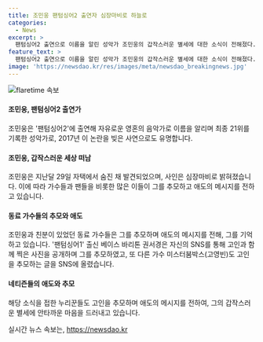 ```yaml
---
title: 조민웅 팬텀싱어2 출연자 심장마비로 하늘로
categories:
  - News
excerpt: >
  팬텀싱어2 출연으로 이름을 알린 성악가 조민웅의 갑작스러운 별세에 대한 소식이 전해졌다. 37세의 그는 지난달 29일 자택에서 심장마비로 숨진 채 발견됐다. 연세대 성악과 출신으로, 동료 가수들은 그를 추모하며 애도의 메시지를 전했다. 높은 인기와 사랑을 받았던 그의 갑작스러운 사망으로 많은 이들이 안타까워하고 있다.
feature_text: >
  팬텀싱어2 출연으로 이름을 알린 성악가 조민웅의 갑작스러운 별세에 대한 소식이 전해졌다. 37세의 그는 지난달 29일 자택에서 심장마비로 숨진 채 발견됐다. 연세대 성악과 출신으로, 동료 가수들은 그를 추모하며 애도의 메시지를 전했다. 높은 인기와 사랑을 받았던 그의 갑작스러운 사망으로 많은 이들이 안타까워하고 있다.
image: 'https://newsdao.kr/res/images/meta/newsdao_breakingnews.jpg'
---
```


<p><img src="https://newsdao.kr/res/images/meta/newsdao_breakingnews.jpg" alt="flaretime 속보" /></p>

<h4>조민웅, 팬텀싱어2 출연가</h4>

<p>조민웅은  '팬텀싱어2'에 출연해 자유로운 영혼의 음악가로 이름을 알리며 최종 21위를 기록한 성악가로, 2017년 이 논란을 빚은 사연으로도 유명합니다.</p>

<h4>조민웅, 갑작스러운 세상 떠남</h4>

<p>조민웅은 지난달 29일 자택에서 숨진 채 발견되었으며, 사인은 심장마비로 밝혀졌습니다. 이에 따라 가수들과 팬들을 비롯한 많은 이들이 그를 추모하고 애도의 메시지를 전하고 있습니다.</p>

<h4>동료 가수들의 추모와 애도</h4>

<p>조민웅과 친분이 있었던 동료 가수들은 그를 추모하며 애도의 메시지를 전해, 그를 기억하고 있습니다. '팬텀싱어1' 출신 베이스 바리톤 권서경은 자신의 SNS를 통해 고인과 함께 찍은 사진을 공개하며 그를 추모하였고, 또 다른 가수 미스터붐박스(고영빈)도 고인을 추모하는 글을 SNS에 올렸습니다.</p>

<h4>네티즌들의 애도와 추모</h4>

<p>해당 소식을 접한 누리꾼들도 고인을 추모하며 애도의 메시지를 전하여, 그의 갑작스러운 별세에 안타까운 마음을 드러내고 있습니다.</p>
실시간 뉴스 속보는, <a href="https://newsdao.kr" rel="dofollow">https://newsdao.kr</a>


